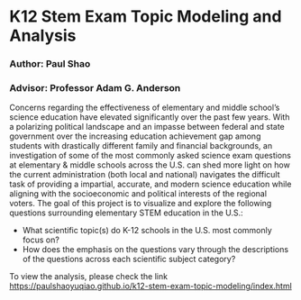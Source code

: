 # K12 Stem Exam Topic Modeling and Analysis
### Author: Paul Shao 
### Advisor: Professor Adam G. Anderson

Concerns regarding the effectiveness of elementary and middle school’s science education have elevated significantly over the past few years. With a polarizing political landscape and an impasse between federal and state government over the increasing education achievement gap among students with drastically different family and financial backgrounds, an investigation of some of the most commonly asked science exam questions at elementary & middle schools across the U.S. can shed more light on how the current administration (both local and national) navigates the difficult task of providing a impartial, accurate, and modern science education while aligning with the socioeconomic and political interests of the regional voters.
The goal of this project is to visualize and explore the following questions surrounding elementary STEM education in the U.S.:

- What scientific topic(s) do K-12 schools in the U.S. most commonly focus on?
- How does the emphasis on the questions vary through the descriptions of the questions across
each scientific subject category?

To view the analysis, please check the link https://paulshaoyuqiao.github.io/k12-stem-exam-topic-modeling/index.html

